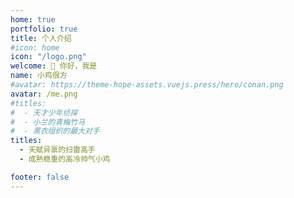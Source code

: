 ```yaml
---
home: true
portfolio: true
title: 个人介绍
#icon: home
icon: "/logo.png"
welcome: 👋 你好，我是
name: 小鸡很方
#avatar: https://theme-hope-assets.vuejs.press/hero/conan.png
avatar: /me.png
#titles:
#  - 天才少年侦探
#  - 小兰的青梅竹马
#  - 黑衣组织的最大对手
titles:
  - 天赋异禀的扫雷高手
  - 成熟稳重的高冷帅气小鸡

footer: false
---
```


[//]: # (## 介绍)

[//]: # ()
[//]: # (这是一个档案主页的案例。)

[//]: # ()
[//]: # (要使用此布局，你应该在页面 Frontmatter 中设置 `home: true` 和 `portfolio: true`。)

[//]: # ()
[//]: # (相关配置文档请见 [档案主页]&#40;https://theme-hope.vuejs.press/zh/guide/blog/home.html#档案类型主页&#41;。)
